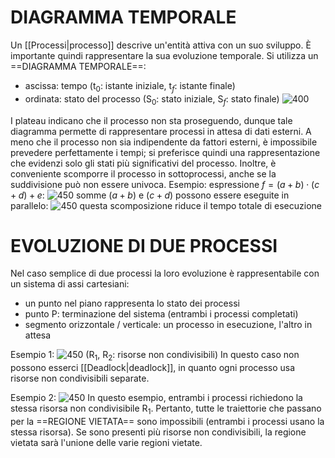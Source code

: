 # DIAGRAMMA TEMPORALE
Un [[Processi|processo]] descrive un'entità attiva con un suo sviluppo. È importante quindi rappresentare la sua evoluzione temporale.
Si utilizza un ==DIAGRAMMA TEMPORALE==:
- ascissa: tempo ($\text{t}_{0}$: istante iniziale, $\text{t}_{f}$: istante finale)
- ordinata: stato del processo ($\text{S}_{0}$: stato iniziale, $\text{S}_{f}$: stato finale)
![400](diagramma_temporale.png)

I plateau indicano che il processo non sta proseguendo, dunque tale diagramma permette di rappresentare processi in attesa di dati esterni.
A meno che il processo non sia indipendente da fattori esterni, è impossibile prevedere perfettamente i tempi; si preferisce quindi una rappresentazione che evidenzi solo gli stati più significativi del processo.
Inoltre, è conveniente scomporre il processo in sottoprocessi, anche se la suddivisione può non essere univoca.
Esempio:
	espressione $f = (a + b) \cdot (c + d) + e$:
	![450](scomposizione1.png)
	somme $(a + b)$ e $(c + d)$ possono essere eseguite in parallelo:
	![450](scomposizione2.png)
	questa scomposizione riduce il tempo totale di esecuzione

# EVOLUZIONE DI DUE PROCESSI
Nel caso semplice di due processi la loro evoluzione è rappresentabile con un sistema di assi cartesiani:
- un punto nel piano rappresenta lo stato dei processi
- punto P: terminazione del sistema (entrambi i processi completati)
- segmento orizzontale / verticale: un processo in esecuzione, l'altro in attesa

Esempio 1:
![450](evoluzione_processi.png)
($\text{R}_{1}$, $\text{R}_{2}$: risorse non condivisibili)
In questo caso non possono esserci [[Deadlock|deadlock]], in quanto ogni processo usa risorse non condivisibili separate.

Esempio 2:
![450](evoluzione_processi2.png)
In questo esempio, entrambi i processi richiedono la stessa risorsa non condivisibile $\text{R}_{1}$. Pertanto, tutte le traiettorie che passano per la ==REGIONE VIETATA== sono impossibili (entrambi i processi usano la stessa risorsa).
Se sono presenti più risorse non condivisibili, la regione vietata sarà l'unione delle varie regioni vietate.